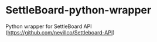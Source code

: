 # SettleBoard-python-wrapper
Python wrapper for SettleBoard API (https://github.com/nevillco/Settleboard-API)

